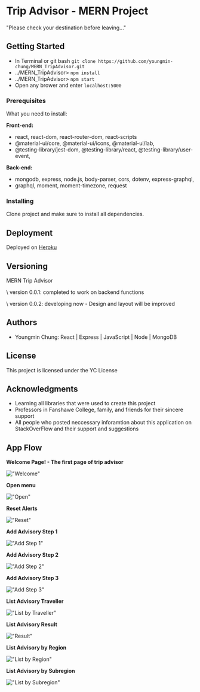 # Trip Advisor - MERN Project

"Please check your destination before leaving..."

## Getting Started

- In Terminal or git bash `git clone https://github.com/youngmin-chung/MERN_TripAdvisor.git`
- ../MERN_TripAdvisor> `npm install`
- ../MERN_TripAdvisor> `npm start`
- Open any brower and enter `localhost:5000`

### Prerequisites

What you need to install:

__Front-end:__
- react, react-dom, react-router-dom, react-scripts
- @material-ui/core, @material-ui/icons, @material-ui/lab,
- @testing-library/jest-dom, @testing-library/react, @testing-library/user-event,

__Back-end:__
-  mongodb, express, node.js, body-parser, cors, dotenv, express-graphql,
- graphql, moment, moment-timezone, request

### Installing

Clone project and make sure to install all dependencies.

## Deployment

Deployed on [Heroku](https://mern-trip-advisor.herokuapp.com/?target=_blank)

## Versioning

MERN Trip Advisor 

\\ version 0.0.1: completed to work on backend functions

\\ version 0.0.2: developing now - Design and layout will be improved

## Authors

* Youngmin Chung: React | Express | JavaScript | Node | MongoDB

## License

This project is licensed under the YC License

## Acknowledgments

* Learning all libraries that were used to create this project
* Professors in Fanshawe College, family, and friends for their sincere support 
* All people who posted neccessary inforamtion about this application on StackOverFlow and their support and suggestions

## App Flow

__Welcome Page! - The first page of trip advisor__

!["Welcome"](https://github.com/youngmin-chung/capture/blob/master/Trip_welcome.PNG)

__Open menu__

!["Open"](https://github.com/youngmin-chung/capture/blob/master/Trip_menu.PNG)

__Reset Alerts__

!["Reset"](https://github.com/youngmin-chung/capture/blob/master/Trip_reset.PNG)

__Add Advisory Step 1__

!["Add Step 1"](https://github.com/youngmin-chung/capture/blob/master/Trip_add1.PNG)

__Add Advisory Step 2__

!["Add Step 2"](https://github.com/youngmin-chung/capture/blob/master/Trip_add2.PNG)

__Add Advisory Step 3__

!["Add Step 3"](https://github.com/youngmin-chung/capture/blob/master/Trip_add3.PNG)

__List Advisory Traveller__

!["List by Traveller"](https://github.com/youngmin-chung/capture/blob/master/Trip_list1.PNG)

__List Advisory Result__

!["Result"](https://github.com/youngmin-chung/capture/blob/master/Trip_list2.PNG)

__List Advisory by Region__

!["List by Region"](https://github.com/youngmin-chung/capture/blob/master/Trip_list3.PNG)

__List Advisory by Subregion__

!["List by Subregion"](https://github.com/youngmin-chung/capture/blob/master/Trip_list4.PNG)
